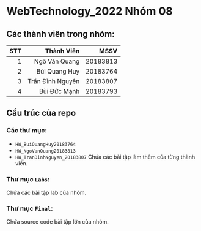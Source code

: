 # WebTechnology_2022 Nhóm 08
## Các thành viên trong nhóm:

| STT | Thành Viên       | MSSV     |
| ---:| ----------------:|---------:|
| 1   | Ngô Văn Quang    | 20183813 |
| 2   | Bùi Quang Huy    | 20183764 |
| 3   | Trần Đình Nguyên | 20183807 |
| 4   | Bùi Đức Mạnh     | 20183793 |

## Cấu trúc của repo
### Các thư mục:
+ `HW_BuiQuangHuy20183764`
+ `HW_NgoVanQuang20183813`
+ `HW_TranDinhNguyen_20183807`
Chứa các bài tập làm thêm của từng thành viên.
### Thư mục `Labs`:
Chứa các bài tập lab của nhóm.
### Thư mục `Final`:
Chứa source code bài tập lớn của nhóm.

